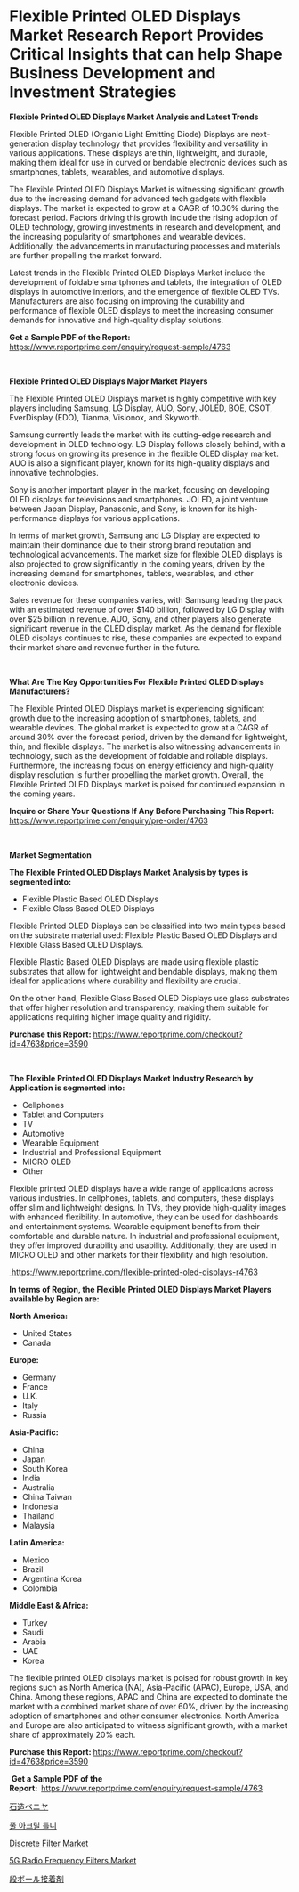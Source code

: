 <p><h1>Flexible Printed OLED Displays Market Research Report Provides Critical Insights that can help Shape Business Development and Investment Strategies</h1></p><p><strong>Flexible Printed OLED Displays Market Analysis and Latest Trends</strong></p>
<p><p>Flexible Printed OLED (Organic Light Emitting Diode) Displays are next-generation display technology that provides flexibility and versatility in various applications. These displays are thin, lightweight, and durable, making them ideal for use in curved or bendable electronic devices such as smartphones, tablets, wearables, and automotive displays.</p><p>The Flexible Printed OLED Displays Market is witnessing significant growth due to the increasing demand for advanced tech gadgets with flexible displays. The market is expected to grow at a CAGR of 10.30% during the forecast period. Factors driving this growth include the rising adoption of OLED technology, growing investments in research and development, and the increasing popularity of smartphones and wearable devices. Additionally, the advancements in manufacturing processes and materials are further propelling the market forward.</p><p>Latest trends in the Flexible Printed OLED Displays Market include the development of foldable smartphones and tablets, the integration of OLED displays in automotive interiors, and the emergence of flexible OLED TVs. Manufacturers are also focusing on improving the durability and performance of flexible OLED displays to meet the increasing consumer demands for innovative and high-quality display solutions.</p></p>
<p><strong>Get a Sample PDF of the Report:&nbsp;</strong> <a href="https://www.reportprime.com/enquiry/request-sample/4763">https://www.reportprime.com/enquiry/request-sample/4763</a></p>
<p>&nbsp;</p>
<p><strong>Flexible Printed OLED Displays Major Market Players</strong></p>
<p><p>The Flexible Printed OLED Displays market is highly competitive with key players including Samsung, LG Display, AUO, Sony, JOLED, BOE, CSOT, EverDisplay (EDO), Tianma, Visionox, and Skyworth. </p><p>Samsung currently leads the market with its cutting-edge research and development in OLED technology. LG Display follows closely behind, with a strong focus on growing its presence in the flexible OLED display market. AUO is also a significant player, known for its high-quality displays and innovative technologies. </p><p>Sony is another important player in the market, focusing on developing OLED displays for televisions and smartphones. JOLED, a joint venture between Japan Display, Panasonic, and Sony, is known for its high-performance displays for various applications. </p><p>In terms of market growth, Samsung and LG Display are expected to maintain their dominance due to their strong brand reputation and technological advancements. The market size for flexible OLED displays is also projected to grow significantly in the coming years, driven by the increasing demand for smartphones, tablets, wearables, and other electronic devices.</p><p>Sales revenue for these companies varies, with Samsung leading the pack with an estimated revenue of over $140 billion, followed by LG Display with over $25 billion in revenue. AUO, Sony, and other players also generate significant revenue in the OLED display market. As the demand for flexible OLED displays continues to rise, these companies are expected to expand their market share and revenue further in the future.</p></p>
<p>&nbsp;</p>
<p><strong>What Are The Key Opportunities For Flexible Printed OLED Displays Manufacturers?</strong></p>
<p><p>The Flexible Printed OLED Displays market is experiencing significant growth due to the increasing adoption of smartphones, tablets, and wearable devices. The global market is expected to grow at a CAGR of around 30% over the forecast period, driven by the demand for lightweight, thin, and flexible displays. The market is also witnessing advancements in technology, such as the development of foldable and rollable displays. Furthermore, the increasing focus on energy efficiency and high-quality display resolution is further propelling the market growth. Overall, the Flexible Printed OLED Displays market is poised for continued expansion in the coming years.</p></p>
<p><strong>Inquire or Share Your Questions If Any Before Purchasing This Report:</strong> <a href="https://www.reportprime.com/enquiry/pre-order/4763">https://www.reportprime.com/enquiry/pre-order/4763</a></p>
<p>&nbsp;</p>
<p><strong>Market Segmentation</strong></p>
<p><strong>The Flexible Printed OLED Displays Market Analysis by types is segmented into:</strong></p>
<p><ul><li>Flexible Plastic Based OLED Displays</li><li>Flexible Glass Based OLED Displays</li></ul></p>
<p><p>Flexible Printed OLED Displays can be classified into two main types based on the substrate material used: Flexible Plastic Based OLED Displays and Flexible Glass Based OLED Displays. </p><p>Flexible Plastic Based OLED Displays are made using flexible plastic substrates that allow for lightweight and bendable displays, making them ideal for applications where durability and flexibility are crucial. </p><p>On the other hand, Flexible Glass Based OLED Displays use glass substrates that offer higher resolution and transparency, making them suitable for applications requiring higher image quality and rigidity.</p></p>
<p><strong>Purchase this Report:&nbsp;</strong><a href="https://www.reportprime.com/checkout?id=4763&price=3590">https://www.reportprime.com/checkout?id=4763&price=3590</a></p>
<p>&nbsp;</p>
<p><strong>The Flexible Printed OLED Displays Market Industry Research by Application is segmented into:</strong></p>
<p><ul><li>Cellphones</li><li>Tablet and Computers</li><li>TV</li><li>Automotive</li><li>Wearable Equipment</li><li>Industrial and Professional Equipment</li><li>MICRO OLED</li><li>Other</li></ul></p>
<p><p>Flexible printed OLED displays have a wide range of applications across various industries. In cellphones, tablets, and computers, these displays offer slim and lightweight designs. In TVs, they provide high-quality images with enhanced flexibility. In automotive, they can be used for dashboards and entertainment systems. Wearable equipment benefits from their comfortable and durable nature. In industrial and professional equipment, they offer improved durability and usability. Additionally, they are used in MICRO OLED and other markets for their flexibility and high resolution.</p></p>
<p><a href="https://www.reportprime.com/flexible-printed-oled-displays-r4763">&nbsp;https://www.reportprime.com/flexible-printed-oled-displays-r4763</a></p>
<p><strong>In terms of Region, the Flexible Printed OLED Displays Market Players available by Region are:</strong></p>
<p>
    <p> <strong> North America: </strong>
        <ul>
            <li>United States</li>
            <li>Canada</li>
        </ul>
        </p> 
    <p> <strong> Europe: </strong>
        <ul>
            <li>Germany</li>
            <li>France</li>
            <li>U.K.</li>
            <li>Italy</li>
            <li>Russia</li>
        </ul>
        </p> 
    <p> <strong> Asia-Pacific: </strong>
        <ul>
            <li>China</li>
            <li>Japan</li>
            <li>South Korea</li>
            <li>India</li>
            <li>Australia</li>
            <li>China Taiwan</li>
            <li>Indonesia</li>
            <li>Thailand</li>
            <li>Malaysia</li>
        </ul>
        </p> 
    <p> <strong> Latin America: </strong>
        <ul>
            <li>Mexico</li>
            <li>Brazil</li>
            <li>Argentina Korea</li>
            <li>Colombia</li>
        </ul>
        </p> 
    <p> <strong> Middle East & Africa: </strong>
        <ul>
            <li>Turkey</li>
            <li>Saudi</li>
            <li>Arabia</li>
            <li>UAE</li>
            <li>Korea</li>
        </ul>
    </p>
    </p>
<p><p>The flexible printed OLED displays market is poised for robust growth in key regions such as North America (NA), Asia-Pacific (APAC), Europe, USA, and China. Among these regions, APAC and China are expected to dominate the market with a combined market share of over 60%, driven by the increasing adoption of smartphones and other consumer electronics. North America and Europe are also anticipated to witness significant growth, with a market share of approximately 20% each.</p></p>
<p><strong>Purchase this Report: </strong><a href="https://www.reportprime.com/checkout?id=4763&price=3590">https://www.reportprime.com/checkout?id=4763&price=3590</a></p>
<p>&nbsp;<strong>Get a Sample PDF of the Report:&nbsp;&nbsp;</strong><a href="https://www.reportprime.com/enquiry/request-sample/4763">https://www.reportprime.com/enquiry/request-sample/4763</a></p>
<p><strong></strong></p>
<p><p><a href="https://github.com/NovaStamm2023/Market-Research-Report-List-1/blob/main/817688673767.md">石造ベニヤ</a></p><p><a href="https://github.com/durgin521/Market-Research-Report-List-1/blob/main/262140470177.md">풀 아크릴 틀니</a></p><p><a href="https://github.com/susanjprice2023/Market-Research-Report-List-1/blob/main/discrete-filter-market.md">Discrete Filter Market</a></p><p><a href="https://github.com/RosemarieLeffler2023/Market-Research-Report-List-1/blob/main/5g-radio-frequency-filters-market.md">5G Radio Frequency Filters Market</a></p><p><a href="https://github.com/JerelSchulit20231/Market-Research-Report-List-1/blob/main/703293973768.md">段ボール接着剤</a></p></p>